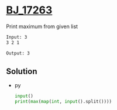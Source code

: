 # [BJ_17263](https://acmicpc.net/problem/17263)

Print maximum from given list

```txt
Input: 3
3 2 1

Output: 3
```

## Solution

* py

  ```py
  input()
  print(max(map(int, input().split())))
  ```

